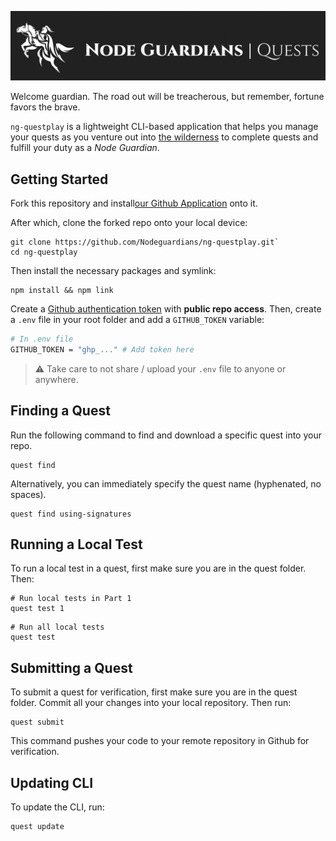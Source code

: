![Node Guardians: Quests](./media/banner.png)

Welcome guardian. The road out will be treacherous, but remember, fortune favors the brave.

`ng-questplay` is a lightweight CLI-based application that helps you manage your quests as you venture out into [the wilderness](https://nodeguardians.io/) to complete quests and fulfill your duty as a _Node Guardian_.

## Getting Started

Fork this repository and install[our Github Application](https://github.com/apps/node-guardians-beta) onto it.

After which, clone the forked repo onto your local device: 

```
git clone https://github.com/Nodeguardians/ng-questplay.git`
cd ng-questplay
```

Then install the necessary packages and symlink:

```
npm install && npm link
```

Create a [Github authentication token](https://nodeguardians.io/?s=home-faq&sf=devhub--why-and-how-do-i-create-a-github-token) with **public repo access**. Then, create a `.env` file in your root folder and add a `GITHUB_TOKEN` variable:

```bash
# In .env file
GITHUB_TOKEN = "ghp_..." # Add token here
```

> ⚠️ Take care to not share / upload your `.env` file to anyone or anywhere.

## Finding a Quest

Run the following command to find and download a specific quest into your repo.

```
quest find
```

Alternatively, you can immediately specify the quest name (hyphenated, no spaces).

```
quest find using-signatures
```

## Running a Local Test

To run a local test in a quest, first make sure you are in the quest folder. Then:

```
# Run local tests in Part 1
quest test 1
```

```
# Run all local tests
quest test
```

## Submitting a Quest

To submit a quest for verification, first make sure you are in the quest folder.
Commit all your changes into your local repository. Then run:

```
quest submit
```

This command pushes your code to your remote repository in Github for verification.

## Updating CLI

To update the CLI, run:

```
quest update
```
